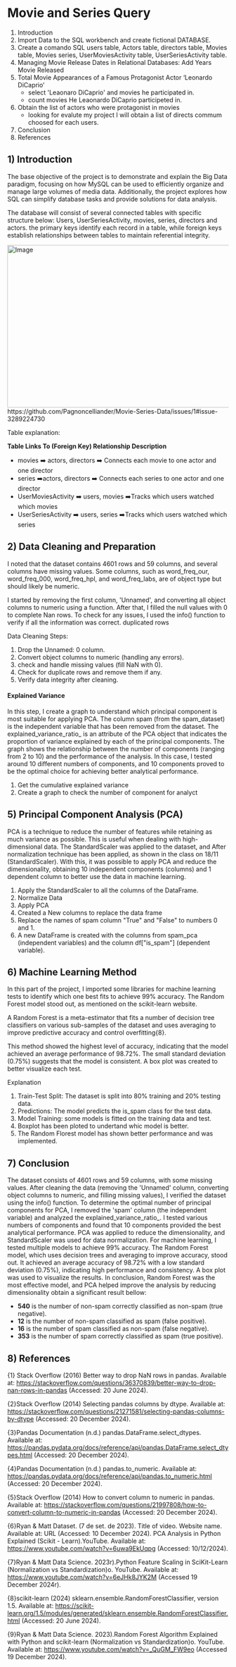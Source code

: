 # Movie and Series Query

1. Introduction
2. Import Data to the SQL workbench and create fictional DATABASE.
3. Create a comando SQL users table, Actors table, directors table, Movies table, Movies series, UserMoviesActivity table, UserSeriesActivity table.
4. Managing Movie Release Dates in Relational Databases: Add Years Movie Released
5. Total Movie Appearances of a Famous Protagonist Actor ‘Leonardo DiCaprio’
    - select 'Leaonaro DiCaprio' and movies he participated in.
    - count movies He Leaonardo DiCaprio participeted in.
7. Obtain the list of actors who were protagonist in movies
    - looking for evalute my project I will obtain a list of directs commum choosed for each users.
8. Conclusion  
9. References

 ## 1) Introduction

 The base objective of the project is to demonstrate and explain the Big Data paradigm, focusing on how MySQL can be used to efficiently organize and manage large volumes of media data. Additionally, the project explores how SQL can simplify database tasks and provide solutions for data analysis.  

 The database will consist of several connected tables with specific structure below:
Users, UserSeriesActivity, movies, series, directors and actors. the primary keys identify each record in a table, while foreign keys establish relationships between tables to maintain referential integrity.

<img width="637" height="369" alt="Image" src="https://github.com/user-attachments/assets/05a21b50-7f4c-4c2d-acc4-9188d1db4d0d" />
https://github.com/Pagnoncelliander/Movie-Series-Data/issues/1#issue-3289224730


Table explanation:

__Table	Links To (Foreign Key)	Relationship Description__
 * movies ➡️	actors, directors	➡️ Connects each movie to one actor and one director
 * series	➡️actors, directors ➡️	Connects each series to one actor and one director
 * UserMoviesActivity	➡️ users, movies	➡️Tracks which users watched which movies
 * UserSeriesActivity	➡️ users, series	➡️Tracks which users watched which series


## 2) Data Cleaning and Preparation

I noted that the dataset contains 4601 rows and 59 columns, and several columns have missing values. Some columns, such as word_freq_our, word_freq_000, word_freq_hpl, and word_freq_labs, are of object type but should likely be numeric.

I started by removing the first column, 'Unnamed', and converting all object columns to numeric using a function. After that, I filled the null values with 0 to complete Nan rows. To check for any issues, I used the info() function to verify if all the information was correct.
duplicated rows
 
Data Cleaning Steps:
1. Drop the Unnamed: 0 column.
2. Convert object columns to numeric (handling any errors).
3. check and handle missing values (fill NaN with 0).
4. Check for duplicate rows and remove them if any.
5. Verify data integrity after cleaning.


#### Explained Variance 

In this step, I create a graph to understand which principal component is most suitable for applying PCA. The column spam (from the spam_dataset) is the independent variable that has been removed from the dataset. The explained_variance_ratio_ is an attribute of the PCA object that indicates the proportion of variance explained by each of the principal components. The graph shows the relationship between the number of components (ranging from 2 to 10) and the performance of the analysis. In this case, I tested around 10 different numbers of components, and 10 components proved to be the optimal choice for achieving better analytical performance.

1. Get the cumulative explained variance
2. Create a graph to check the number of component for analyct


## 5) Principal Component Analysis (PCA) 

PCA is a technique to reduce the number of features while retaining as much variance as possible. This is useful when dealing with high-dimensional data. The StandardScaler was applied to the dataset, and After normalization technique has been applied, as shown in the class on 18/11 (StandardScaler). With this, it was possible to apply PCA and reduce the dimensionality, obtaining 10 independent components (columns) and 1 dependent column to better use the data in machine learning.

1. Apply the StandardScaler to all the columns of the DataFrame.
2. Normalize Data
3. Apply PCA
4. Created a New columns to replace the data frame
5. Replace the names of spam column "True" and "False" to numbers 0 and 1.
6. A new DataFrame is created with the columns from spam_pca (independent variables) and the column df["is_spam"] (dependent variable).


## 6) Machine Learning Method 

In this part of the project, I imported some libraries for machine learning tests to identify which one best fits to achieve 99% accuracy. The Random Forest model stood out, as mentioned on the scikit-learn website.

A Random Forest is a meta-estimator that fits a number of decision tree classifiers on various sub-samples of the dataset and uses averaging to improve predictive accuracy and control overfitting{8}.

This method showed the highest level of accuracy, indicating that the model achieved an average performance of 98.72%. The small standard deviation (0.75%) suggests that the model is consistent. A box plot was created to better visualize each test.

Explanation
1. Train-Test Split: The dataset is split into 80% training and 20% testing data.
2. Predictions: The model predicts the is_spam class for the test data.
3. Model Training: some models is fitted on the training data and test.
4. Boxplot has been ploted to undertand whic model is better.
5. The Random Florest model has shown better performance and was implemented.

## 7) Conclusion

The dataset consists of 4601 rows and 59 columns, with some missing values. After cleaning the data (removing the 'Unnamed' column, converting object columns to numeric, and filling missing values), I verified the dataset using the info() function.
To determine the optimal number of principal components for PCA, I removed the 'spam' column (the independent variable) and analyzed the explained_variance_ratio_. I tested various numbers of components and found that 10 components provided the best analytical performance. PCA was applied to reduce the dimensionality, and StandardScaler was used for data normalization.
For machine learning, I tested multiple models to achieve 99% accuracy. The Random Forest model, which uses decision trees and averaging to improve accuracy, stood out. It achieved an average accuracy of 98.72% with a low standard deviation (0.75%), indicating high performance and consistency. A box plot was used to visualize the results.
In conclusion, Random Forest was the most effective model, and PCA helped improve the analysis by reducing dimensionality obtain a significant result bellow:

- **540** is the number of non-spam correctly classified as non-spam (true negative).
- **12** is the number of non-spam classified as spam (false positive).
- **16** is the number of spam classified as non-spam (false negative).
- **353** is the number of spam correctly classified as spam (true positive).


## 8) References

{1} Stack Overflow (2016) Better way to drop NaN rows in pandas. Available at: https://stackoverflow.com/questions/36370839/better-way-to-drop-nan-rows-in-pandas (Accessed: 20 June 2024).

{2}Stack Overflow (2014) Selecting pandas columns by dtype. Available at: https://stackoverflow.com/questions/21271581/selecting-pandas-columns-by-dtype (Accessed: 20 December 2024).

{3}Pandas Documentation (n.d.) pandas.DataFrame.select_dtypes. Available at: https://pandas.pydata.org/docs/reference/api/pandas.DataFrame.select_dtypes.html (Accessed: 20 December 2024).

{4}Pandas Documentation (n.d.) pandas.to_numeric. Available at: https://pandas.pydata.org/docs/reference/api/pandas.to_numeric.html (Accessed: 20 December 2024).

{5}Stack Overflow (2014) How to convert column to numeric in pandas. Available at: https://stackoverflow.com/questions/21997808/how-to-convert-column-to-numeric-in-pandas (Accessed: 20 December 2024).

{6}Ryan & Matt Dataset. (7 de set. de 2023). Title of video. Website name. Available at: URL (Accessed: 10 December 2024).
PCA Analysis in Python Explained (Scikit - Learn).YouTube. Available at: https://www.youtube.com/watch?v=6uwa9EkUqpg (Accessed: 10/12/2024).

{7}Ryan & Matt Data Science. 2023r).Python Feature Scaling in SciKit-Learn (Normalization vs Standardization)o. YouTube. Available at: https://www.youtube.com/watch?v=6eJHk8JYK2M (Accessed 19 December 2024r).

{8}scikit-learn (2024) sklearn.ensemble.RandomForestClassifier, version 1.5. Available at: https://scikit-learn.org/1.5/modules/generated/sklearn.ensemble.RandomForestClassifier.html (Accessed: 20 June 2024).

{9}Ryan & Matt Data Science. 2023).Random Forest Algorithm Explained with Python and scikit-learn (Normalization vs Standardization)o. YouTube. Available at: https://www.youtube.com/watch?v=_QuGM_FW9eo (Accessed 19 December 2024).
